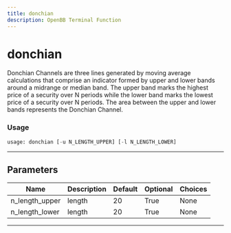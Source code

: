 ```yaml
---
title: donchian
description: OpenBB Terminal Function
---
```


# donchian

Donchian Channels are three lines generated by moving average calculations that comprise an indicator formed by upper and lower bands around a midrange or median band. The upper band marks the highest price of a security over N periods while the lower band marks the lowest price of a security over N periods. The area between the upper and lower bands represents the Donchian Channel.

### Usage

```python
usage: donchian [-u N_LENGTH_UPPER] [-l N_LENGTH_LOWER]
```

---

## Parameters

| Name | Description | Default | Optional | Choices |
| ---- | ----------- | ------- | -------- | ------- |
| n_length_upper | length | 20 | True | None |
| n_length_lower | length | 20 | True | None |
---

